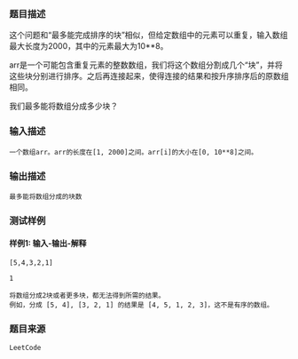 ### 题目描述

这个问题和“最多能完成排序的块”相似，但给定数组中的元素可以重复，输入数组最大长度为2000，其中的元素最大为10**8。

arr是一个可能包含重复元素的整数数组，我们将这个数组分割成几个“块”，并将这些块分别进行排序。之后再连接起来，使得连接的结果和按升序排序后的原数组相同。

我们最多能将数组分成多少块？

### 输入描述

```
一个数组arr。arr的长度在[1, 2000]之间。arr[i]的大小在[0, 10**8]之间。
```
### 输出描述

```
最多能将数组分成的块数
```

### 测试样例
#### 样例1: 输入-输出-解释
```
[5,4,3,2,1]
```
```
1
```
```
将数组分成2块或者更多块，都无法得到所需的结果。
例如，分成 [5, 4], [3, 2, 1] 的结果是 [4, 5, 1, 2, 3]，这不是有序的数组。 
```
### 题目来源  
`LeetCode`